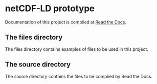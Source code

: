 # netCDF-LD prototype 

Documentation of this project is compiled at [Read the Docs](https://netcdf-ld-prototype.readthedocs.io/en/latest/index.html).

## The files directory

The files directory contains examples of files to be used in this project.

## The source directory

The source directory contains the files to be complied by Read the Docs.
